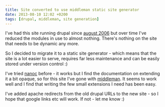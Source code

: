 ```yaml
---
title: Site converted to use middleman static site generator
date: 2013-08-10 12:02 +0200
tags: [drupal, middleman, site generation]
---
```


I've had this site running drupal since [august 2006](/2006/08/17/migration-to-drupal) but over time I've reduced the modules in use to almost nothing. There's nothing on the site that needs to be dynamic any more.

So I decided to migrate it to a static site generator - which means that the site is a lot easier to serve, requires far less maintenance and can be easily stored under version control :)

I've tried [nanoc](http://nanoc.ws) before - it works but I find the documentation on extending it a bit opaque, so for this site I've gone with [middleman](http://middlemanapp.com/). It seems to work well and I find that writing the few small extensions I need has been easy.

I've added apache redirects from the old drupal URLs to the new site - so I hope that google links etc will work. If not - let me know :)
